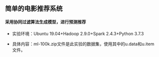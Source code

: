 ## 简单的电影推荐系统
#### 采用协同过滤算法生成模型，进行预测推荐

* 实验环境：Ubuntu 19.04+Hadoop 2.9.0+Spark 2.4.3+Python 3.7.3

* 具体内容：ml-100k.zip文件是此实验的数据集，使用其中的u.data和u.item文件。

